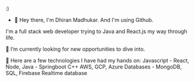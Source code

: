 :)
- 👋 Hey there, I'm Dhiran Madhukar.
And I'm using Github.

I'm a full stack web developer trying to Java and React.js my way through life.

🔭 I’m currently looking for new opportunities to dive into.

🎯 Here are a few technologies I have had my hands on:
Javascript - React, Node, 
Java - Springboot
C++
AWS, GCP, Azure
Databases - MongoDB, SQL, Firebase Realtime database

<!---
DHIRAN123/DHIRAN123 is a ✨ special ✨ repository because its `README.md` (this file) appears on your GitHub profile.
You can click the Preview link to take a look at your changes.
--->
